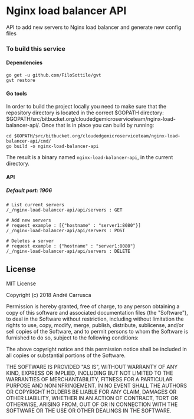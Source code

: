 # Nginx load balancer API
API to add new servers to Nginx load balancer and generate new config files


### To build this service

#### Dependencies
```
go get -u github.com/FiloSottile/gvt
gvt restore
```

#### Go tools
In order to build the project locally you need to make sure that the repository directory is located in the correct
$GOPATH directory: $GOPATH/src/bitbucket.org/cloudedgemicroserviceteam/nginx-load-balancer-api/. Once that is in place you can build by running:

```
cd $GOPATH/src/bitbucket.org/cloudedgemicroserviceteam/nginx-load-balancer-api/cmd/
go build -o nginx-load-balancer-api
```

The result is a binary named `nginx-load-balancer-api`, in the current directory.

#### API
##### Default port: 1906
```
# List current servers
/_/nginx-load-balancer-api/api/servers : GET
```

```
# Add new servers
# request example : [{"hostname" : "server1:8080"}]
/_/nginx-load-balancer-api/api/servers : POST
```

```
# Deletes a server
# request example : {"hostname" : "server1:8080"}
/_/nginx-load-balancer-api/api/servers : DELETE
```



## License

MIT License

Copyright (c) 2018 André Carrusca

Permission is hereby granted, free of charge, to any person obtaining a copy
of this software and associated documentation files (the "Software"), to deal
in the Software without restriction, including without limitation the rights
to use, copy, modify, merge, publish, distribute, sublicense, and/or sell
copies of the Software, and to permit persons to whom the Software is
furnished to do so, subject to the following conditions:

The above copyright notice and this permission notice shall be included in all
copies or substantial portions of the Software.

THE SOFTWARE IS PROVIDED "AS IS", WITHOUT WARRANTY OF ANY KIND, EXPRESS OR
IMPLIED, INCLUDING BUT NOT LIMITED TO THE WARRANTIES OF MERCHANTABILITY,
FITNESS FOR A PARTICULAR PURPOSE AND NONINFRINGEMENT. IN NO EVENT SHALL THE
AUTHORS OR COPYRIGHT HOLDERS BE LIABLE FOR ANY CLAIM, DAMAGES OR OTHER
LIABILITY, WHETHER IN AN ACTION OF CONTRACT, TORT OR OTHERWISE, ARISING FROM,
OUT OF OR IN CONNECTION WITH THE SOFTWARE OR THE USE OR OTHER DEALINGS IN THE
SOFTWARE.